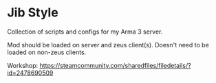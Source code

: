 # Jib Style

Collection of scripts and configs for my Arma 3 server.

Mod should be loaded on server and zeus client(s). Doesn't need to be loaded on non-zeus clients.

Workshop: https://steamcommunity.com/sharedfiles/filedetails/?id=2478690509
